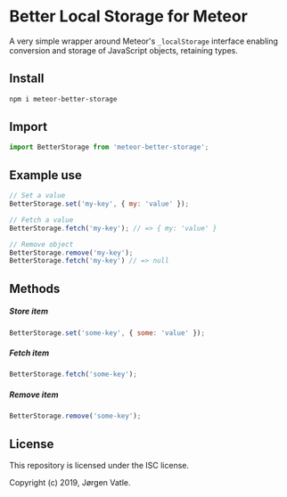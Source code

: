 # Better Local Storage for Meteor
A very simple wrapper around Meteor's `_localStorage` interface enabling conversion and storage of JavaScript objects, retaining types.

## Install
```bash
npm i meteor-better-storage
```

## Import
```js
import BetterStorage from 'meteor-better-storage';
```

## Example use
```js
// Set a value
BetterStorage.set('my-key', { my: 'value' });

// Fetch a value
BetterStorage.fetch('my-key'); // => { my: 'value' }

// Remove object
BetterStorage.remove('my-key');
BetterStorage.fetch('my-key') // => null

```

## Methods
##### Store item
```js
BetterStorage.set('some-key', { some: 'value' });
```

##### Fetch item
```js
BetterStorage.fetch('some-key');
```

##### Remove item
```js
BetterStorage.remove('some-key');
```

## License
This repository is licensed under the ISC license.

Copyright (c) 2019, Jørgen Vatle.
